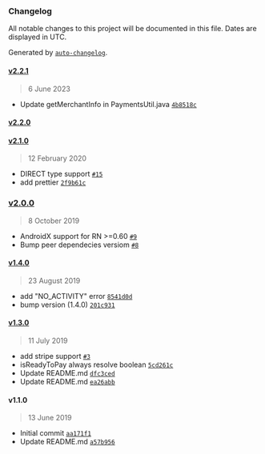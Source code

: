 ### Changelog

All notable changes to this project will be documented in this file. Dates are displayed in UTC.

Generated by [`auto-changelog`](https://github.com/CookPete/auto-changelog).
#### [v2.2.1](https://github.com/garyi-inmanage/react-native-google-pay/compare/v2.2.0...v2.2.1)
> 6 June 2023

- Update getMerchantInfo in PaymentsUtil.java [`4b8518c`](https://github.com/garyi-inmanage/react-native-google-pay/commit/4b8518c12796350c237cafb9167ffbfe0fb89819)

#### [v2.2.0](https://github.com/garyi-inmanage/react-native-google-pay/compare/v2.1.0...v2.2.0)
#### [v2.1.0](https://github.com/garyi-inmanage/react-native-google-pay/compare/v2.0.0...v2.1.0)

> 12 February 2020

- DIRECT type support [`#15`](https://github.com/garyi-inmanage/react-native-google-pay/pull/15)
- add prettier [`2f9b61c`](https://github.com/garyi-inmanage/react-native-google-pay/commit/2f9b61cf0416cc3da446b1538b4b27a29660b8d4)

### [v2.0.0](https://github.com/garyi-inmanage/react-native-google-pay/compare/v1.4.0...v2.0.0)

> 8 October 2019

- AndroidX support for RN &gt;=0.60 [`#9`](https://github.com/garyi-inmanage/react-native-google-pay/pull/9)
- Bump peer dependecies versiom [`#8`](https://github.com/garyi-inmanage/react-native-google-pay/pull/8)

#### [v1.4.0](https://github.com/garyi-inmanage/react-native-google-pay/compare/v1.3.0...v1.4.0)

> 23 August 2019

- add "NO_ACTIVITY" error [`8541d0d`](https://github.com/garyi-inmanage/react-native-google-pay/commit/8541d0d4214467a0aa06e5d29a53d82951ad908d)
- bump version (1.4.0) [`201c931`](https://github.com/garyi-inmanage/react-native-google-pay/commit/201c931d8779e9b0521faec2d10c3f4ab18edf8b)

#### [v1.3.0](https://github.com/garyi-inmanage/react-native-google-pay/compare/v1.1.0...v1.3.0)

> 11 July 2019

- add stripe support [`#3`](https://github.com/garyi-inmanage/react-native-google-pay/pull/3)
- isReadyToPay always resolve boolean [`5cd261c`](https://github.com/garyi-inmanage/react-native-google-pay/commit/5cd261c04d0a02877b96fd0b6464c2bb9a6d1e30)
- Update README.md [`dfc3ced`](https://github.com/garyi-inmanage/react-native-google-pay/commit/dfc3ceda54624d3ff6fb0b6c54e3b494efe42ef2)
- Update README.md [`ea26abb`](https://github.com/garyi-inmanage/react-native-google-pay/commit/ea26abbd9def02636d18002062296646d6fe1c12)

#### v1.1.0

> 13 June 2019

- Initial commit [`aa171f1`](https://github.com/garyi-inmanage/react-native-google-pay/commit/aa171f13baccf6c42242f2b5c063d30e0576ef9a)
- Update README.md [`a57b956`](https://github.com/garyi-inmanage/react-native-google-pay/commit/a57b95600c2f3d73f5a444a1f04cbb6405154233)
